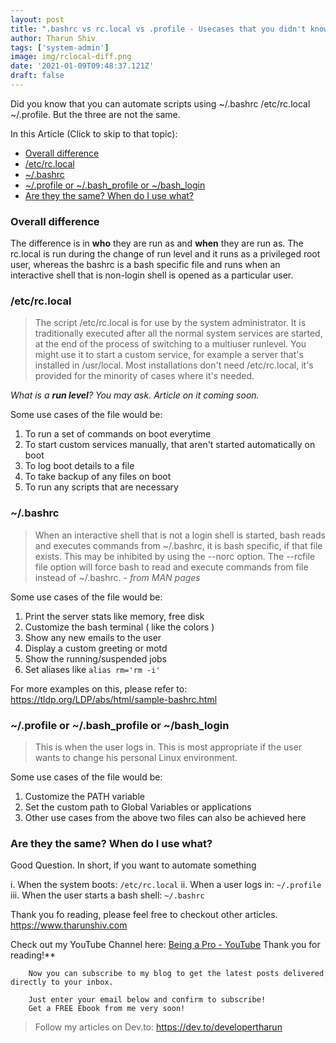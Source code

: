 ```yaml
---
layout: post
title: ".bashrc vs rc.local vs .profile - Usecases that you didn't know"
author: Tharun Shiv
tags: ['system-admin']
image: img/rclocal-diff.png
date: '2021-01-09T09:48:37.121Z'
draft: false
---
```


Did you know that you can automate scripts using ~/.bashrc /etc/rc.local ~/.profile. But the three are not the same.

In this Article (Click to skip to that topic):

- [Overall difference](#one)
- [/etc/rc.local](#two)
- [~/.bashrc ](#three)
- [~/.profile or ~/.bash_profile or ~/bash_login](#four)
- [ Are they the same? When do I use what? ](#five)

<h3 id='one'> Overall difference </h3>

The difference is in **who** they are run as and **when** they are run as. The rc.local is run during the change of run level and it runs as a privileged root user, whereas the bashrc is a bash specific file and runs when an interactive shell that is non-login shell is opened as a particular user.

<h3 id='two'> /etc/rc.local </h3>

> The script /etc/rc.local is for use by the system administrator. It is traditionally executed after all the normal system services are started, at the end of the process of switching to a multiuser runlevel. You might use it to start a custom service, for example a server that's installed in /usr/local. Most installations don't need /etc/rc.local, it's provided for the minority of cases where it's needed.

*What is a **run level**? You may ask. Article on it coming soon.*

Some use cases of the file would be:

1. To run a set of commands on boot everytime
2. To start custom services manually, that aren't started automatically on boot
3. To log boot details to a file
4. To take backup of any files on boot
5. To run any scripts that are necessary

<h3 id='three'> ~/.bashrc </h3>

> When an interactive shell that is not a login shell is started, bash reads and executes commands from ~/.bashrc, it is bash specific, if that file exists. This may be inhibited by using the --norc option. The --rcfile file option will force bash to read and execute commands from file instead of ~/.bashrc. - *from MAN pages*

Some use cases of the file would be:

1. Print the server stats like memory, free disk
2. Customize the bash terminal ( like the colors )
3. Show any new emails to the user
4. Display a custom greeting or motd
5. Show the running/suspended jobs
6. Set aliases like `alias rm='rm -i'`

For more examples on this, please refer to: https://tldp.org/LDP/abs/html/sample-bashrc.html

<h3 id='four'> ~/.profile or ~/.bash_profile or ~/bash_login </h3>

> This is when the user logs in. This is most appropriate if the user wants to change his personal Linux environment.

Some use cases of the file would be:

1. Customize the PATH variable
2. Set the custom path to Global Variables or applications
3. Other use cases from the above two files can also be achieved here

<h3 id='five'> Are they the same? When do I use what? </h3>

Good Question. In short, if you want to automate something

i. When the system boots: `/etc/rc.local`
ii. When a user logs in: `~/.profile`
iii. When the user starts a bash shell: `~/.bashrc`

Thank you fo reading, please feel free to checkout other articles.
https://www.tharunshiv.com

Check out my YouTube Channel here: <a href="https://www.youtube.com/c/developerTharun">Being a Pro - YouTube</a> Thank you for reading!\*\*

        Now you can subscribe to my blog to get the latest posts delivered directly to your inbox.

        Just enter your email below and confirm to subscribe!
        Get a FREE Ebook from me very soon!

> Follow my articles on Dev.to: https://dev.to/developertharun
